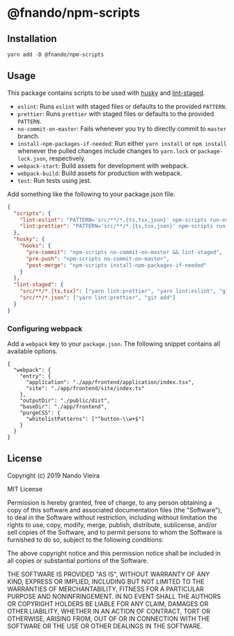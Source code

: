 # @fnando/npm-scripts

## Installation

```
yarn add -D @fnando/npm-scripts
```

## Usage

This package contains scripts to be used with
[husky](https://github.com/typicode/husky) and
[lint-staged](https://github.com/okonet/lint-staged).

- `eslint`: Runs `eslint` with staged files or defaults to the provided
  `PATTERN`.
- `prettier`: Runs `prettier` with staged files or defaults to the provided
  `PATTERN`.
- `no-commit-on-master`: Fails whenever you try to directly commit to `master`
  branch.
- `install-npm-packages-if-needed`: Run either `yarn install` or `npm install`
  whenever the pulled changes include changes to `yarn.lock` or
  `package-lock.json`, respectively.
- `webpack-start`: Build assets for development with webpack.
- `webpack-build`: Build assets for production with webpack.
- `test`: Run tests using jest.

Add something like the following to your package.json file.

```json
{
  "scripts": {
    "lint:eslint": "PATTERN='src/**/*.{ts,tsx,json}' npm-scripts run-eslint --fix --max-warnings 0",
    "lint:prettier": "PATTERN='src/**/*.{ts,tsx,json}' npm-scripts run-prettier --write"
  },
  "husky": {
    "hooks": {
      "pre-commit": "npm-scripts no-commit-on-master && lint-staged",
      "pre-push": "npm-scripts no-commit-on-master",
      "post-merge": "npm-scripts install-npm-packages-if-needed"
    }
  },
  "lint-staged": {
    "src/**/*.{ts,tsx}": ["yarn lint:prettier", "yarn lint:eslint", "git add"],
    "src/**/*.json": ["yarn lint:prettier", "git add"]
  }
}
```

### Configuring webpack

Add a `webpack` key to your `package.json`. The following snippet contains all
available options.

```jsonc
{
  "webpack": {
    "entry": {
      "application": "./app/frontend/application/index.tsx",
      "site": "./app/frontend/site/index.ts"
    },
    "outputDir": "./public/dist",
    "baseDir": "./app/frontend",
    "purgeCSS": {
      "whitelistPatterns": ["^button-\\w+$"]
    }
  }
}
```

## License

Copyright (c) 2019 Nando Vieira

MIT License

Permission is hereby granted, free of charge, to any person obtaining a copy of
this software and associated documentation files (the "Software"), to deal in
the Software without restriction, including without limitation the rights to
use, copy, modify, merge, publish, distribute, sublicense, and/or sell copies of
the Software, and to permit persons to whom the Software is furnished to do so,
subject to the following conditions:

The above copyright notice and this permission notice shall be included in all
copies or substantial portions of the Software.

THE SOFTWARE IS PROVIDED "AS IS", WITHOUT WARRANTY OF ANY KIND, EXPRESS OR
IMPLIED, INCLUDING BUT NOT LIMITED TO THE WARRANTIES OF MERCHANTABILITY, FITNESS
FOR A PARTICULAR PURPOSE AND NONINFRINGEMENT. IN NO EVENT SHALL THE AUTHORS OR
COPYRIGHT HOLDERS BE LIABLE FOR ANY CLAIM, DAMAGES OR OTHER LIABILITY, WHETHER
IN AN ACTION OF CONTRACT, TORT OR OTHERWISE, ARISING FROM, OUT OF OR IN
CONNECTION WITH THE SOFTWARE OR THE USE OR OTHER DEALINGS IN THE SOFTWARE.
